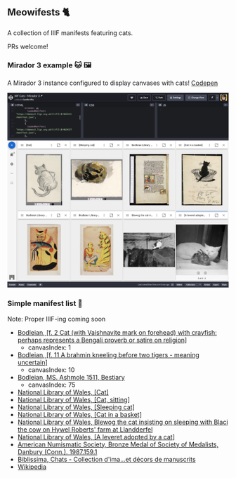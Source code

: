 ## Meowifests 🐈
A collection of IIIF manifests featuring cats.

PRs welcome!

### Mirador 3 example 🐱 🖼
A Mirador 3 instance configured to display canvases with cats!
[Codepen](https://codepen.io/cazilla11/pen/LvKQXa)

![Codepen displaying cats and source code](codepen-screenshot.png)

### Simple manifest list 📝
Note: Proper IIIF-ing coming soon
- [Bodleian, [f. 2 Cat (with Vaishnavite mark on forehead) with crayfish: perhaps represents a Bengali proverb or satire on religion]
](https://iiif.bodleian.ox.ac.uk/iiif/manifest/e32a277e-91e2-4a6d-8ba6-cc4bad230410.json)
  - canvasIndex: 1
- [Bodleian, [f. 11 A brahmin kneeling before two tigers - meaning uncertain]](https://iiif.bodleian.ox.ac.uk/iiif/manifest/e32a277e-91e2-4a6d-8ba6-cc4bad230410.json)
  - canvasIndex: 10
- [Bodleian, MS. Ashmole 1511, Bestiary](https://iiif.bodleian.ox.ac.uk/iiif/manifest/faeff7fb-f8a7-44b5-95ed-cff9a9ffd198.json)
  - canvasIndex: 75
- [National Library of Wales, [Cat]](https://damsssl.llgc.org.uk/iiif/2.0/4624411/manifest.json)
- [National Library of Wales, [Cat, sitting]](https://dams.llgc.org.uk/iiif/2.0/4624381/manifest.json)
- [National Library of Wales, [Sleeping cat]](https://damsssl.llgc.org.uk/iiif/2.0/4624377/manifest.json)
- [National Library of Wales, [Cat in a basket]](https://damsssl.llgc.org.uk/iiif/2.0/4887640/manifest.json)
- [National Library of Wales, Blewog the cat insisting on sleeping with Blaci the cow on Hywel Roberts' farm at Llandderfel](https://damsssl.llgc.org.uk/iiif/2.0/1556378/manifest.json)
- [National Library of Wales, [A leveret adopted by a cat]](https://damsssl.llgc.org.uk/iiif/2.0/1487439/manifest.json)
- [American Numismatic Society, Bronze Medal of Society of Medalists, Danbury (Conn.). 1987.159.1](http://numismatics.org/search/manifest/1987.159.1)
- [Biblissima, Chats - Collection d'ima…et décors de manuscrits](http://beta.biblissima.fr/iiif/manifest/ark:/43093/desc46da9b4e1ce16723d7fd94e8f36b0a6fbb250223)
- [Wikipedia](https://wikipedia-to-iiif.ch.digtest.co.uk/iiif/Cat)
